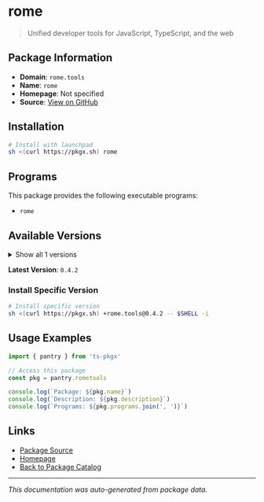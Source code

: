 # rome

> Unified developer tools for JavaScript, TypeScript, and the web

## Package Information

- **Domain**: `rome.tools`
- **Name**: `rome`
- **Homepage**: Not specified
- **Source**: [View on GitHub](https://github.com/pkgxdev/pantry/tree/main/projects/rome.tools/package.yml)

## Installation

```bash
# Install with launchpad
sh <(curl https://pkgx.sh) rome
```

## Programs

This package provides the following executable programs:

- `rome`

## Available Versions

<details>
<summary>Show all 1 versions</summary>

- `0.4.2`

</details>

**Latest Version**: `0.4.2`

### Install Specific Version

```bash
# Install specific version
sh <(curl https://pkgx.sh) +rome.tools@0.4.2 -- $SHELL -i
```

## Usage Examples

```typescript
import { pantry } from 'ts-pkgx'

// Access this package
const pkg = pantry.rometools

console.log(`Package: ${pkg.name}`)
console.log(`Description: ${pkg.description}`)
console.log(`Programs: ${pkg.programs.join(', ')}`)
```

## Links

- [Package Source](https://github.com/pkgxdev/pantry/tree/main/projects/rome.tools/package.yml)
- [Homepage](#)
- [Back to Package Catalog](../package-catalog.md)

---

*This documentation was auto-generated from package data.*
